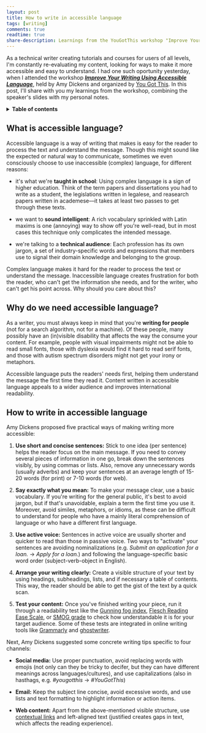 ```yaml
---
layout: post
title: How to write in accessible language
tags: [writing]
comments: true
readtime: true
share-description: Learnings from the YouGotThis workshop "Improve Your Writing Using Accessible Language"
---
```


As a technical writer creating tutorials and courses for users of all levels, I'm constantly re-evaluating my content, looking for ways to make it more accessible and easy to understand. I had one such oportunity yesterday, when I attended the workshop [***Improve Your Writing Using Accessible Language***](https://yougotthis.io/talks/improving-writing-using-accessible-language), held by Amy Dickens and organized by [You Got This](https://yougotthis.io/events/cyberspace/). In this post, I'll share with you my learnings from the workshop, combining the speaker's slides with my personal notes.

<details>
    <summary><strong>Table of contents</strong></summary>
    <a href= "#what-is-accessible-language">What is accessible language?</a><br>
    <a href= "#why-do-we-need-accessible-language">Why do we need accessible language?</a><br>
    <a href= "#how-to-write-in-accessible-language">How to write in accessible language?</a>
</details>

## What is accessible language?
Accessible language is a way of writing that makes is easy for the reader to process the text and understand the message. Though this might sound like the expected or natural way to communicate, sometimes we even consciously choose to use inaccessible (complex) language, for different reasons:

* it's what we're **taught in school**: Using complex language is a sign of higher education. Think of the term papers and dissertations you had to write as a student, the legislations written in legalese, and reasearch papers written in academese––it takes at least two passes to get through these texts.

* we want to **sound intelligent**: A rich vocabulary sprinkled with Latin maxims is one (annoying) way to show off you're well-read, but in most cases this technique only complicates the intended message.

* we're talking to a **technical audience**: Each profession has its own jargon, a set of industry-specific words and expressions that members use to signal their domain knowledge and belonging to the group.

Complex language makes it hard for the reader to process the text or understand the message. Inaccessible language creates frustration for both the reader, who can't get the information she needs, and for the writer, who can't get his point across. Why should you care about this?

## Why do we need accessible language?
As a writer, you must always keep in mind that you're **writing for people** (not for a search algorithm, not for a machine). Of these people, many possibly have an (in)visible disability that affects the way the consume your content. For example, people with visual impairments might not be able to read small fonts, those with dyslexia would find it hard to read serif fonts, and those with autism spectrum disorders might not get your irony or metaphors.

Accessible language puts the readers' needs first, helping them understand the message the first time they read it. Content written in accessible language appeals to a wider audience and improves international readability.

## How to write in accessible language
Amy Dickens proposed five practical ways of making writing more accessible:

1. **Use short and concise sentences:** Stick to one idea (per sentence) helps the reader focus on the main message. If you need to convey several pieces of information in one go, break down the sentences visibly, by using commas or lists. Also, remove any unnecessary words (usually adverbs) and keep your sentences at an average length of 15-20 words (for print) or 7-10 words (for web).

2. **Say exactly what you mean:** To make your message clear, use a basic vocabulary. If you're writing for the general public, it's best to avoid jargon, but if that's unavoidable, explain a term the first time you use it. Moreover, avoid similes, metaphors, or idioms, as these can be difficult to understand for people who have a mainly literal comprehension of language or who have a different first language. 

3. **Use active voice:** Sentences in active voice are usually shorter and quicker to read than those in passive voice. Two ways to "activate" your sentences are avoiding nominalizations (e.g. *Submit an application for a loan.* &rarr; *Apply for a loan.*) and following the language-specific basic word order (subject-verb-object in English).

4. **Arrange your writing clearly:** Create a visible structure of your text by using headings, subheadings, lists, and if necessary a table of contents. This way, the reader should be able to get the gist of the text by a quick scan. 

5. **Test your content:** Once you've finished writing your piece, run it through a readability test like the [Gunning fog index](https://en.wikipedia.org/wiki/Gunning_fog_index), [Flesch Reading Ease Scale](https://en.wikipedia.org/wiki/Flesch%E2%80%93Kincaid_readability_tests#Flesch_reading_ease), or [SMOG grade](https://en.wikipedia.org/wiki/SMOG) to check how understandable it is for your target audience. Some of these tests are integrated in online writing tools like [Grammarly](https://www.grammarly.com/) and [ghostwriter](https://wereturtle.github.io/ghostwriter/).

Next, Amy Dickens suggested some concrete writing tips specific to four channels:

* **Social media:** Use proper punctuation, avoid replacing words with emojis (not only can they be tricky to decifer, but they can have different meanings across languages/cultures), and use capitalizations (also in hasthags, e.g. *#yougotthis* &rarr; *#YouGotThis*)

* **Email:** Keep the subject line concise, avoid excessive words, and use lists and text formatting to highlight information or action items.

* **Web content:** Apart from the above-mentioned visible structure, use [contextual links](https://www.eebew.com/seo-tutorial/on-page-seo/basic-elements/internal-navigation/contextual-link-building/) and left-aligned text (justified creates gaps in text, which affects the reading experience).